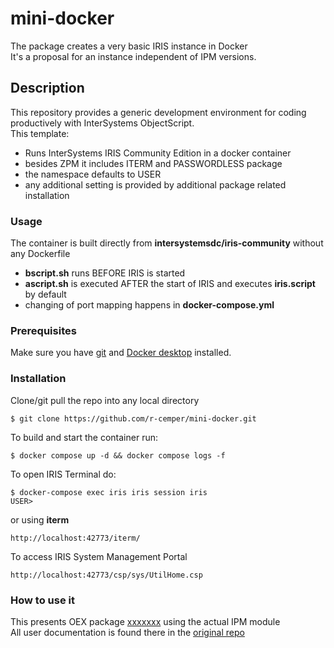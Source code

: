 # mini-docker
The package creates a very basic IRIS instance in Docker    
It's a proposal for an instance independent of IPM versions.
## Description
This repository provides a generic development environment 
for coding productively with InterSystems ObjectScript.    
This template:   
* Runs InterSystems IRIS Community Edition in a docker container
* besides ZPM it includes ITERM and PASSWORDLESS package
* the namespace defaults to USER
* any additional setting is provided by additional package related installation
 
### Usage
The container is built directly from **intersystemsdc/iris-community** without any Dockerfile
- **bscript.sh** runs BEFORE IRIS is started  
- **ascript.sh** is executed AFTER the start of IRIS and executes **iris.script** by default
- changing of port mapping happens in **docker-compose.yml** 

### Prerequisites
Make sure you have [git](https://git-scm.com/book/en/v2/Getting-Started-Installing-Git) and [Docker desktop](https://www.docker.com/products/docker-desktop) installed.
### Installation
Clone/git pull the repo into any local directory
```
$ git clone https://github.com/r-cemper/mini-docker.git
```
To build and start the container run:
```
$ docker compose up -d && docker compose logs -f
```
To open IRIS Terminal do:
```
$ docker-compose exec iris iris session iris
USER>
```
or using **iterm**
```
http://localhost:42773/iterm/
```
To access IRIS System Management Portal
```
http://localhost:42773/csp/sys/UtilHome.csp
```
### How to use it
This presents OEX package [xxxxxxx]() using the actual IPM module    
All user documentation is found there in the [original repo]()  
